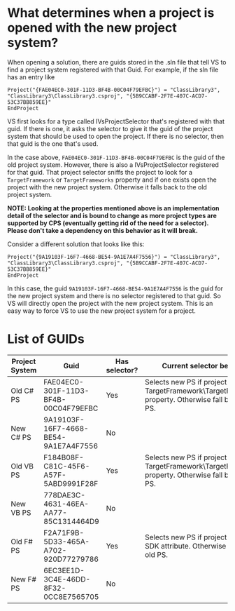 # What determines when a project is opened with the new project system?

When opening a solution, there are guids stored in the .sln file that tell VS to find a project system registered with that Guid. For example, if the sln file has an entry like 

```
Project("{FAE04EC0-301F-11D3-BF4B-00C04F79EFBC}") = "ClassLibrary3", "ClassLibrary3\ClassLibrary3.csproj", "{5B9CCABF-2F7E-407C-ACD7-53C37BB859EE}"
EndProject
```

VS first looks for a type called IVsProjectSelector that's registered with that guid. If there is one, it asks the selector to give it the guid of the project system that should be used to open the project.
If there is no selector, then that guid is the one that's used.

In the case above, `FAE04EC0-301F-11D3-BF4B-00C04F79EFBC` is the guid of the old project system. However, there is also a IVsProjectSelector registered for that guid. That project selector sniffs the project to look for a `TargetFramework` or `TargetFrameworks` property and if one exists open the project with the new project system. Otherwise it falls back to the old project system.

**NOTE: Looking at the properties mentioned above is an implementation detail of the selector and is bound to change as more project types are supported by CPS (eventually getting rid of the need for a selector). Please don't take a dependency on this behavior as it will break.**

Consider a different solution that looks like this:

```
Project("{9A19103F-16F7-4668-BE54-9A1E7A4F7556}") = "ClassLibrary3", "ClassLibrary3\ClassLibrary3.csproj", "{5B9CCABF-2F7E-407C-ACD7-53C37BB859EE}"
EndProject
```

In this case, the guid `9A19103F-16F7-4668-BE54-9A1E7A4F7556` is the guid for the new project system and there is no selector registered to that guid. So VS will directly open the project with the new project system. This is an easy way to force VS to use the new project system for a project.

# List of GUIDs

Project System | Guid | Has selector? | Current selector behavior
---|---|---|---
Old C# PS | FAE04EC0-301F-11D3-BF4B-00C04F79EFBC | Yes | Selects new PS if project has TargetFramework\TargetFrameworks property. Otherwise fall back to old PS.
New C# PS | 9A19103F-16F7-4668-BE54-9A1E7A4F7556 | No  | 
Old VB PS | F184B08F-C81C-45F6-A57F-5ABD9991F28F | Yes | Selects new PS if project has TargetFramework\TargetFrameworks property. Otherwise fall back to old PS.
New VB PS | 778DAE3C-4631-46EA-AA77-85C1314464D9 | No  | 
Old F# PS | F2A71F9B-5D33-465A-A702-920D77279786 | Yes | Selects new PS if project has the SDK attribute. Otherwise fall back to old PS.
New F# PS | 6EC3EE1D-3C4E-46DD-8F32-0CC8E7565705 | No  | 
